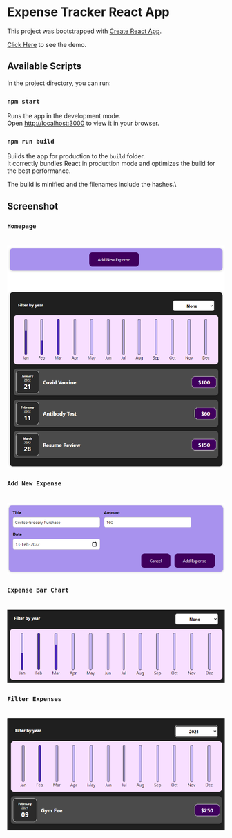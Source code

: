 # Expense Tracker React App

This project was bootstrapped with [Create React App](https://github.com/facebook/create-react-app).

[Click Here](https://prem9141.github.io/expense-tracker/) to see the demo.

## Available Scripts

In the project directory, you can run:

### `npm start`

Runs the app in the development mode.\
Open [http://localhost:3000](http://localhost:3000) to view it in your browser.

### `npm run build`

Builds the app for production to the `build` folder.\
It correctly bundles React in production mode and optimizes the build for the best performance.

The build is minified and the filenames include the hashes.\

## Screenshot

### `Homepage` <br><br>

![Homepage](screenshots/homepage.png)

### `Add New Expense` <br><br>

![Add New Expense](screenshots/add_new_expense.png)

### `Expense Bar Chart` <br><br>

![Expense Bar Chart](screenshots/expense_chart.png)

### `Filter Expenses` <br><br>

![Filter Expenses](screenshots/filter_by_yearpng.png)
